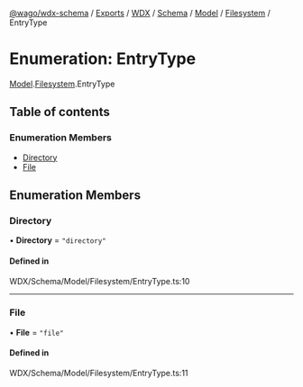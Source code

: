 [@wago/wdx-schema](../README.md) / [Exports](../modules.md) / [WDX](../modules/WDX.md) / [Schema](../modules/WDX.Schema.md) / [Model](../modules/WDX.Schema.Model.md) / [Filesystem](../modules/WDX.Schema.Model.Filesystem.md) / EntryType

# Enumeration: EntryType

[Model](../modules/WDX.Schema.Model.md).[Filesystem](../modules/WDX.Schema.Model.Filesystem.md).EntryType

## Table of contents

### Enumeration Members

- [Directory](WDX.Schema.Model.Filesystem.EntryType.md#directory)
- [File](WDX.Schema.Model.Filesystem.EntryType.md#file)

## Enumeration Members

### Directory

• **Directory** = ``"directory"``

#### Defined in

WDX/Schema/Model/Filesystem/EntryType.ts:10

___

### File

• **File** = ``"file"``

#### Defined in

WDX/Schema/Model/Filesystem/EntryType.ts:11
